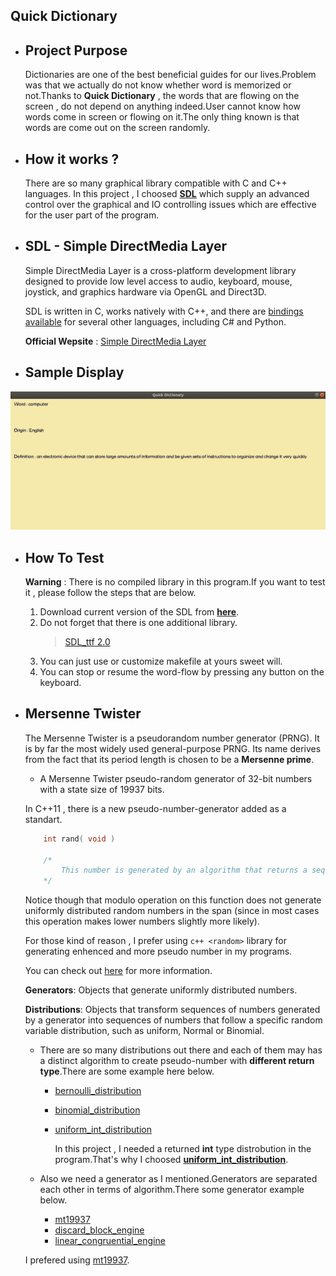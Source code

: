 ## Quick Dictionary

* ## Project Purpose
    Dictionaries are one of the best beneficial guides for our lives.Problem was that we actually do not know whether word is memorized or not.Thanks to <b>Quick Dictionary</b> , the words that are flowing on the screen , do not depend on anything indeed.User cannot know how words come in screen or flowing on it.The only thing known is that words are come out on the screen randomly.

* ## How it works ?

    There are so many graphical library compatible with C and C++ languages. In this project , I choosed **[SDL](https://www.libsdl.org/)** which supply an advanced control over the graphical and IO controlling issues which are effective for the user part of the program.

* ## SDL - Simple DirectMedia Layer 

    Simple DirectMedia Layer is a cross-platform development library designed to provide low level access to audio, keyboard, mouse, joystick, and graphics hardware via OpenGL and Direct3D.

    SDL is written in C, works natively with C++, and there are [bindings available](https://www.libsdl.org/languages.php) for several other languages, including C# and Python. 

    __Official Wepsite__ : [Simple DirectMedia Layer](https://www.libsdl.org/)

* ## Sample Display
<img src="README-media/quickDick.gif" width="640">

* ## How To Test 

    **Warning** : There is no compiled library in this program.If you want to test it , please follow the steps that are below.
    
    1. Download current version of the SDL from **[here](https://www.libsdl.org/download-2.0.php)**. 
    2. Do not forget that there is one additional library.
       > [SDL_ttf 2.0](https://www.libsdl.org/projects/SDL_ttf/)
    3. You can  just use or customize makefile at yours sweet will.
    4. You can stop or resume the word-flow by pressing any button on the keyboard.

* ## Mersenne Twister
    The Mersenne Twister is a pseudorandom number generator (PRNG). It is by far the most widely used general-purpose PRNG. Its name derives from the fact that its period length is chosen to be a **Mersenne prime**.
    
    + A Mersenne Twister pseudo-random generator of 32-bit numbers with a state size of 19937 bits.

    In C++11 , there is a new pseudo-number-generator added as a standart.
    
    ```c
        int rand( void )

        /*
            This number is generated by an algorithm that returns a sequence of apparently non-related numbers each time it is called. This algorithm uses a seed to generate the series, which should be initialized to some distinctive value using function srand.
        */
    ```
    Notice though that modulo operation on this function does not generate uniformly distributed random numbers in the span (since in most cases this operation makes lower numbers slightly more likely).

    For those kind of reason , I prefer using ```c++
     <random>``` library for generating enhenced and more pseudo number in my programs.

     You can check out [here](http://www.cplusplus.com/reference/random/) for more information.

    **Generators**: Objects that generate uniformly distributed numbers.

    **Distributions**: Objects that transform sequences of numbers generated by a generator into sequences of numbers that follow a specific random variable distribution, such as uniform, Normal or Binomial.

    
    + There are so many distributions out there and each of them may has a  distinct algorithm to create pseudo-number with **different return type**.There are some example here below.
        + [bernoulli_distribution](http://www.cplusplus.com/reference/random/bernoulli_distribution/)
        + [binomial_distribution](http://www.cplusplus.com/reference/random/binomial_distribution/)
        + [uniform_int_distribution](http://www.cplusplus.com/reference/random/uniform_int_distribution/)

            In this project , I needed a returned **int** type distrobution in the program.That's why I choosed **[uniform_int_distribution](http://www.cplusplus.com/reference/random/uniform_int_distribution/)**.

    + Also we need a generator as I mentioned.Generators are separated each other in terms of algorithm.There some generator example below.
        + [mt19937](http://www.cplusplus.com/reference/random/mt19937/)
        + [discard_block_engine](http://www.cplusplus.com/reference/random/discard_block_engine/)
        + [linear_congruential_engine](http://www.cplusplus.com/reference/random/linear_congruential_engine/)

    I prefered using [mt19937](http://www.cplusplus.com/reference/random/mt19937/).
